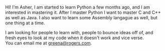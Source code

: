 HI!  I'm Asher,
I am started to learn Python a few months ago, and I am interested in mastering it.  After I master Python I want to master C and C++ as well as Java.  I also want to learn some
Assembly langague as well, but one thing at a time.

I am looking for people to learn with, people to bounce ideas off of, and fresh eyes to look at my code when it doesn't work and vice verse.  
You can email me at greena@rogers.com.
